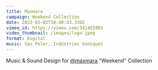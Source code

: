 ```yaml
---
title: Maxmara
campaign: Weekend Collection
date: 2022-02-02T18:40:43.330Z
vimeo_id: https://vimeo.com/341455902
video_thumbnail: /images/logo.jpeg
format: Digital
music: Sau Poler, Indústries Sòniques
---
```

Music & Sound Design for [@maxmara](https://www.instagram.com/maxmara/) "Weekend" Collection